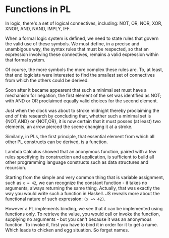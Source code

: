 # Functions in PL

In logic, there's a set of logical connectives, including: NOT, OR, NOR, XOR, XNOR, AND, NAND, IMPLY, IFF.

When a formal logic system is defined, we need to state rules that govern the valid use of these symbols. We must define, in a precise and unambigous way, the syntax rules that must be respected, so that an expression involving these connectives, remains a valid expression within that formal system.

Of course, the more symbols the more complex these rules are. To, at least, that end logicists were interested to find the smallest set of connectives from which the others could be derived.

Soon after it became appearent that such a minimal set must have a mechanism for negation, the first element of the set was identified as NOT; with AND or OR proclaimed equally valid choices for the second element.

Just when the clock was about to stroke midnight thereby proclaiming the end of this research by concluding that, whether such a minimal set is {NOT,AND} or {NOT,OR}, it is now certain that it must posses (at least) two elements, an arrow pierced the scene changing it at a stroke.


Similarly, in PLs, the first principle, that essential element from which all other PL constructs can be derived, is a function.

Lambda Calculus showed that an anonymous function, paired with a few rules specifying its construction and application, is sufficient to build all other programming language constructs such as data structures and recursion.

Starting from the simple and very common thing that is variable assignment, such as `x = 42`, we can recognize the constant function - it takes no arguments, always returning the same thing. Actually, that was exactly the way you would write such a function in Haskell. JS reveals more about the functional nature of such expression: `(x => 42)`.

However a PL implements binding, we see that it can be implemented using functions only. To retrieve the value, you would call or invoke the function, supplying no arguments - but you can't because it was an anonymous function. To invoke it, first you have to bind it in order for it to get a name. Which leads to chicken and egg situation. So forget names.
